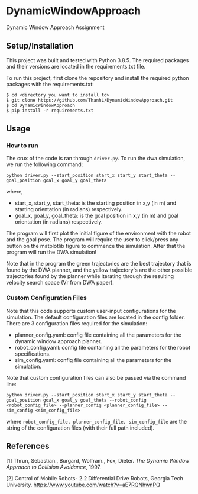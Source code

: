 # DynamicWindowApproach
Dynamic Window Approach Assignment


## Setup/Installation

This project was built and tested with Python 3.8.5. The required packages and their versions are located in the requirements.txt file. 

To run this project, first clone the repository and install the required python packages with the requirements.txt:

```
$ cd <directory you want to install to>
$ git clone https://github.com/ThanhL/DynamicWindowApproach.git
$ cd DynamicWindowApproach
$ pip install -r requirements.txt
```

## Usage

### How to run
The crux of the code is ran through `driver.py`. To run the dwa simulation, we run the following command:

```
python driver.py --start_position start_x start_y start_theta --goal_position goal_x goal_y goal_theta
``` 

where,
* start_x, start_y, start_theta: is the starting position in x,y (in m) and starting orientation (in radians) respectively.
* goal_x, goal_y, goal_theta: is the goal position in x,y (in m) and goal orientation (in radians) respectively.

The program will first plot the initial figure of the environment with the robot and the goal pose. The program will require the user to click/press any button on the matplotlib figure to commence the simulation. After that the program will run the DWA simulation!

Note that in the program the green trajectories are the best trajectory that is found by the DWA planner, and the yellow trajectory's are the other possible trajectories found by the planner while iterating through the resulting velocity search space (Vr from DWA paper).

### Custom Configuration Files
Note that this code supports custom user-input configurations for the simulation. The default configuration files are located in the config folder. There are 3 configuration files required for the simulation:

* planner_config.yaml: config file containing all the parameters for the dynamic window approach planner.
* robot_config.yaml: config file containing all the parameters for the robot specifications.
* sim_config.yaml: config file containing all the parameters for the simulation.

Note that custom configuration files can also be passed via the command line:

```
python driver.py --start_position start_x start_y start_theta --goal_position goal_x goal_y goal_theta --robot_config <robot_config_file> --planner_config <planner_config_file> --sim_config <sim_config_file>
``` 
where `robot_config_file, planner_config_file, sim_config_file` are the string of the configuration files (with their full path included).


## References
[1] Thrun, Sebastian., Burgard, Wolfram., Fox, Dieter. *The Dynamic Window Approach to Collision Avoidance*, 1997.

[2] Control of Mobile Robots- 2.2 Differential Drive Robots, Georgia Tech University. https://www.youtube.com/watch?v=aE7RQNhwnPQ
